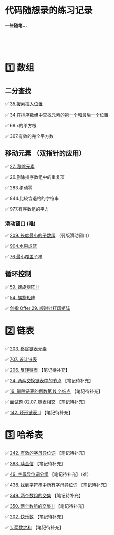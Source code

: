 # 代码随想录的练习记录

**一些随笔...** 

</br></br></br>







# :one: 数组

## 二分查找 

:white_check_mark: [35.搜索插入位置](https://programmercarl.com/0035.搜索插入位置.html)

:white_check_mark: [34.在排序数组中查找元素的第一个和最后一个位置](https://programmercarl.com/0034.在排序数组中查找元素的第一个和最后一个位置.html)

:white_check_mark: 69.x的平方根

:white_check_mark: 367.有效的完全平方数

## 移动元素 （双指针的应用）

:white_check_mark: [27. 移除元素](https://leetcode.cn/problems/remove-element/)

:white_check_mark: 26.删除排序数组中的重复项

:white_check_mark: 283.移动零

:white_check_mark: 844.比较含退格的字符串

:white_check_mark: 977.有序数组的平方

### 滑动窗口 (难)

:white_check_mark: [209. 长度最小的子数组](https://leetcode.cn/problems/minimum-size-subarray-sum/) （弱版滑动窗口）

:white_check_mark:  [904.水果成篮](https://leetcode.cn/problems/fruit-into-baskets/)

:white_check_mark: [76.最小覆盖子串](https://leetcode.cn/problems/minimum-window-substring/)

## 循环控制

:white_check_mark: [59. 螺旋矩阵 II](https://leetcode.cn/problems/spiral-matrix-ii/)

:white_check_mark: [54. 螺旋矩阵](https://leetcode.cn/problems/spiral-matrix/)

:white_check_mark: [剑指 Offer 29. 顺时针打印矩阵](https://leetcode.cn/problems/shun-shi-zhen-da-yin-ju-zhen-lcof/)

# :two: 链表

:white_check_mark: [203. 移除链表元素](https://leetcode.cn/problems/remove-linked-list-elements/)

:white_check_mark: [707. 设计链表](https://leetcode.cn/problems/design-linked-list/)

:white_check_mark: [206. 反转链表](https://leetcode.cn/problems/reverse-linked-list/) 【笔记待补充】

:white_check_mark: [24. 两两交换链表中的节点](https://leetcode.cn/problems/swap-nodes-in-pairs/) 【笔记待补充】

:white_check_mark: [19. 删除链表的倒数第 N 个结点](https://leetcode.cn/problems/remove-nth-node-from-end-of-list/) 【笔记待补充】

:white_check_mark: [面试题 02.07. 链表相交](https://leetcode.cn/problems/intersection-of-two-linked-lists-lcci/submissions/) 【笔记待补充】

:white_check_mark: [142. 环形链表 II](https://leetcode.cn/problems/linked-list-cycle-ii/) 【笔记待补充】

# :three:  哈希表

:white_check_mark: [242. 有效的字母异位词](https://leetcode.cn/problems/valid-anagram/submissions/) 【笔记待补充】

:white_check_mark: [383. 赎金信](https://leetcode.cn/problems/ransom-note/) 【笔记待补充】

:white_check_mark: [49. 字母异位词分组](https://leetcode.cn/problems/group-anagrams/) 【笔记待补充】（难）

:white_check_mark: [438. 找到字符串中所有字母异位词](https://leetcode.cn/problems/find-all-anagrams-in-a-string/) 【笔记待补充】

:white_check_mark: [349. 两个数组的交集](https://leetcode.cn/problems/intersection-of-two-arrays/) 【笔记待补充】

:white_check_mark: [350. 两个数组的交集 II](https://leetcode.cn/problems/intersection-of-two-arrays-ii/) 【笔记待补充】

:white_check_mark: [202. 快乐数](https://leetcode.cn/problems/happy-number/) 【笔记待补充】

:white_check_mark: [1. 两数之和](https://leetcode.cn/problems/two-sum/) 【笔记待补充】
